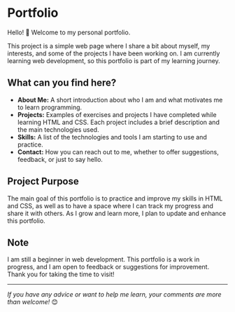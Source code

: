 # Portfolio

Hello! 👋 Welcome to my personal portfolio.

This project is a simple web page where I share a bit about myself, my interests, and some of the projects I have been working on. I am currently learning web development, so this portfolio is part of my learning journey.

## What can you find here?

- **About Me:** A short introduction about who I am and what motivates me to learn programming.
- **Projects:** Examples of exercises and projects I have completed while learning HTML and CSS. Each project includes a brief description and the main technologies used.
- **Skills:** A list of the technologies and tools I am starting to use and practice.
- **Contact:** How you can reach out to me, whether to offer suggestions, feedback, or just to say hello.

## Project Purpose

The main goal of this portfolio is to practice and improve my skills in HTML and CSS, as well as to have a space where I can track my progress and share it with others. As I grow and learn more, I plan to update and enhance this portfolio.

## Note

I am still a beginner in web development. This portfolio is a work in progress, and I am open to feedback or suggestions for improvement. Thank you for taking the time to visit!

---

*If you have any advice or want to help me learn, your comments are more than welcome!* 😊
